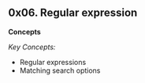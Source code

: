 0x06. Regular expression
---
**Concepts**

*Key Concepts:*
- Regular expressions
- Matching search options

